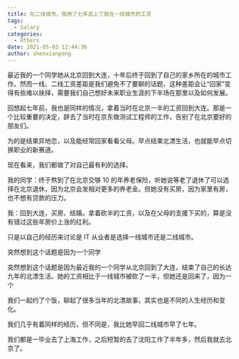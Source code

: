 ```yaml
---
title: 在二线城市，我用了七年追上了我在一线城市的工资
tags:
  - Salary
categories:
  - Others
date: 2021-05-03 12:44:36
author: shenxianpeng
---
```


最近我的一个同学她从北京回到大连，十年后终于回到了自己的家乡所在的城市工作。然而一线、二线工资差距是我们避免不了要聊的话题，这种差距会让“回家”变得有些难以抉择，需要我们自己想好未来职业生涯的下半场在那里以及如何发展。

回想起七年前，我也是同样的情况，拿着当时在北京一半的工资回到大连。那是一个比较重要的决定，辞去了当时在京东做测试工程师的工作，告别了在北京要好的朋友们。

为的是结束异地恋，以及能经常回家看看父母。早点结束北漂生活，也就能早点切换职业的新赛道。

现在看来，我们都做了对自己最有利的选择。

我的同学：终于熬到了在北京交够 10 的年养老保险，听她说等老了退休了可以选择在北京退休，因为北京会发相对更多的养老金。但她没有买房，因为家里有房，也不想有贷款的压力。

我：回到大连，买房、结婚。拿着砍半的工资，以及在父母的支援下买的，算是没有错过这些年房价上涨的红利。

只是以自己的经历来讨论是 IT 从业者是选择一线城市还是二线城市。

突然想到这个话题是因为一个同学

突然想到这个话题是因为最近我的一个同学从北京回到了大连，结束了自己的长达九年的北漂生活。她的工资相比于一线城市被砍了一半，但她还是回来了，因为一个

我们一起约了个饭，聊起了很多当年的北漂故事，其实也是不同的人生经历和变化。

我们几乎有着同样的经历，但不同是，我比她早回二线城市早了七年。

我们都是一毕业去了上海工作，之后短暂的去了沈阳工作了半年多，然后我就去北京了。
